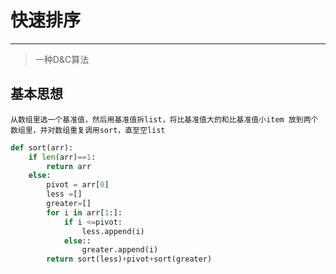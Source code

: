 # 快速排序

---

> 一种D&C算法

## 基本思想

`从数组里选一个基准值，然后用基准值拆list，将比基准值大的和比基准值小item 放到两个数组里，并对数组重复调用sort，直至空list`



```python
def sort(arr):
    if len(arr)==1:
        return arr
    else:
        pivot = arr[0]
        less =[]
        greater=[]
        for i in arr[1:]:
            if i <=pivot:
                less.append(i)
            else::
                greater.append(i)
        return sort(less)+pivot+sort(greater)
    

```



